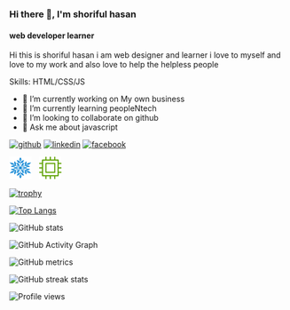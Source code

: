 


### Hi there 👋, I'm shoriful hasan
#### web developer learner


Hi this is shoriful hasan i am web designer and learner i love to myself and love to my work and also love to help the helpless people

Skills: HTML/CSS/JS

- 🔭 I’m currently working on My own business 
- 🌱 I’m currently learning peopleNtech 
- 👯 I’m looking to collaborate on github 
- 💬 Ask me about javascript 


[<img src='https://cdn.jsdelivr.net/npm/simple-icons@3.0.1/icons/github.svg' alt='github' height='40'>](https://github.com/https://github.com/shoriful-hasan)  [<img src='https://cdn.jsdelivr.net/npm/simple-icons@3.0.1/icons/linkedin.svg' alt='linkedin' height='40'>](https://www.linkedin.com/in/https://www.linkedin.com/in/shoriful-hasan-b25910212//)  [<img src='https://cdn.jsdelivr.net/npm/simple-icons@3.0.1/icons/facebook.svg' alt='facebook' height='40'>](https://www.facebook.com/https://www.facebook.com/shoriful.hasan.9615)  

<a href='https://archiveprogram.github.com/'><img src='https://raw.githubusercontent.com/acervenky/animated-github-badges/master/assets/acbadge.gif' width='40' height='40'></a> <a href='https://docs.github.com/en/developers'><img src='https://raw.githubusercontent.com/acervenky/animated-github-badges/master/assets/devbadge.gif' width='40' height='40'></a> 

[![trophy](https://github-profile-trophy.vercel.app/?username=https://github.com/shoriful-hasan)](https://github.com/ryo-ma/github-profile-trophy)

[![Top Langs](https://github-readme-stats.vercel.app/api/top-langs/?username=https://github.com/shoriful-hasan)](https://github.com/anuraghazra/github-readme-stats)

![GitHub stats](https://github-readme-stats.vercel.app/api?username=https://github.com/shoriful-hasan&show_icons=true&count_private=true)  

![GitHub Activity Graph](https://activity-graph.herokuapp.com/graph?username=https://github.com/shoriful-hasan)  

![GitHub metrics](https://metrics.lecoq.io/https://github.com/shoriful-hasan)  

![GitHub streak stats](https://streak-stats.demolab.com/?user=https://github.com/shoriful-hasan)  

![Profile views](https://gpvc.arturio.dev/https://github.com/shoriful-hasan)  

